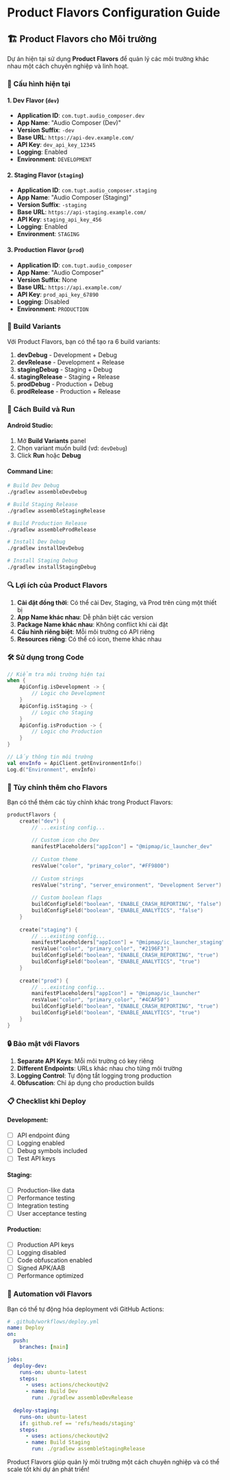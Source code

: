 # Product Flavors Configuration Guide

## 🏗️ Product Flavors cho Môi trường

Dự án hiện tại sử dụng **Product Flavors** để quản lý các môi trường khác nhau một cách chuyên nghiệp và linh hoạt.

### 📁 Cấu hình hiện tại

#### 1. **Dev Flavor** (`dev`)
- **Application ID**: `com.tupt.audio_composer.dev`
- **App Name**: "Audio Composer (Dev)"
- **Version Suffix**: `-dev`
- **Base URL**: `https://api-dev.example.com/`
- **API Key**: `dev_api_key_12345`
- **Logging**: Enabled
- **Environment**: `DEVELOPMENT`

#### 2. **Staging Flavor** (`staging`)
- **Application ID**: `com.tupt.audio_composer.staging`
- **App Name**: "Audio Composer (Staging)"
- **Version Suffix**: `-staging`
- **Base URL**: `https://api-staging.example.com/`
- **API Key**: `staging_api_key_456`
- **Logging**: Enabled
- **Environment**: `STAGING`

#### 3. **Production Flavor** (`prod`)
- **Application ID**: `com.tupt.audio_composer`
- **App Name**: "Audio Composer"
- **Version Suffix**: None
- **Base URL**: `https://api.example.com/`
- **API Key**: `prod_api_key_67890`
- **Logging**: Disabled
- **Environment**: `PRODUCTION`

### 🔧 Build Variants

Với Product Flavors, bạn có thể tạo ra 6 build variants:

1. **devDebug** - Development + Debug
2. **devRelease** - Development + Release
3. **stagingDebug** - Staging + Debug
4. **stagingRelease** - Staging + Release
5. **prodDebug** - Production + Debug
6. **prodRelease** - Production + Release

### 📱 Cách Build và Run

#### Android Studio:
1. Mở **Build Variants** panel
2. Chọn variant muốn build (vd: `devDebug`)
3. Click **Run** hoặc **Debug**

#### Command Line:
```bash
# Build Dev Debug
./gradlew assembleDevDebug

# Build Staging Release
./gradlew assembleStagingRelease

# Build Production Release
./gradlew assembleProdRelease

# Install Dev Debug
./gradlew installDevDebug

# Install Staging Debug
./gradlew installStagingDebug
```

### 🔍 Lợi ích của Product Flavors

1. **Cài đặt đồng thời**: Có thể cài Dev, Staging, và Prod trên cùng một thiết bị
2. **App Name khác nhau**: Dễ phân biệt các version
3. **Package Name khác nhau**: Không conflict khi cài đặt
4. **Cấu hình riêng biệt**: Mỗi môi trường có API riêng
5. **Resources riêng**: Có thể có icon, theme khác nhau

### 🛠️ Sử dụng trong Code

```kotlin
// Kiểm tra môi trường hiện tại
when {
    ApiConfig.isDevelopment -> {
        // Logic cho Development
    }
    ApiConfig.isStaging -> {
        // Logic cho Staging
    }
    ApiConfig.isProduction -> {
        // Logic cho Production
    }
}

// Lấy thông tin môi trường
val envInfo = ApiClient.getEnvironmentInfo()
Log.d("Environment", envInfo)
```

### 🎨 Tùy chỉnh thêm cho Flavors

Bạn có thể thêm các tùy chỉnh khác trong Product Flavors:

```kotlin
productFlavors {
    create("dev") {
        // ...existing config...
        
        // Custom icon cho Dev
        manifestPlaceholders["appIcon"] = "@mipmap/ic_launcher_dev"
        
        // Custom theme
        resValue("color", "primary_color", "#FF9800")
        
        // Custom strings
        resValue("string", "server_environment", "Development Server")
        
        // Custom boolean flags
        buildConfigField("boolean", "ENABLE_CRASH_REPORTING", "false")
        buildConfigField("boolean", "ENABLE_ANALYTICS", "false")
    }
    
    create("staging") {
        // ...existing config...
        manifestPlaceholders["appIcon"] = "@mipmap/ic_launcher_staging"
        resValue("color", "primary_color", "#2196F3")
        buildConfigField("boolean", "ENABLE_CRASH_REPORTING", "true")
        buildConfigField("boolean", "ENABLE_ANALYTICS", "true")
    }
    
    create("prod") {
        // ...existing config...
        manifestPlaceholders["appIcon"] = "@mipmap/ic_launcher"
        resValue("color", "primary_color", "#4CAF50")
        buildConfigField("boolean", "ENABLE_CRASH_REPORTING", "true")
        buildConfigField("boolean", "ENABLE_ANALYTICS", "true")
    }
}
```

### 🔒 Bảo mật với Flavors

1. **Separate API Keys**: Mỗi môi trường có key riêng
2. **Different Endpoints**: URLs khác nhau cho từng môi trường
3. **Logging Control**: Tự động tắt logging trong production
4. **Obfuscation**: Chỉ áp dụng cho production builds

### 📋 Checklist khi Deploy

#### Development:
- [ ] API endpoint đúng
- [ ] Logging enabled
- [ ] Debug symbols included
- [ ] Test API keys

#### Staging:
- [ ] Production-like data
- [ ] Performance testing
- [ ] Integration testing
- [ ] User acceptance testing

#### Production:
- [ ] Production API keys
- [ ] Logging disabled
- [ ] Code obfuscation enabled
- [ ] Signed APK/AAB
- [ ] Performance optimized

### 🚀 Automation với Flavors

Bạn có thể tự động hóa deployment với GitHub Actions:

```yaml
# .github/workflows/deploy.yml
name: Deploy
on:
  push:
    branches: [main]

jobs:
  deploy-dev:
    runs-on: ubuntu-latest
    steps:
      - uses: actions/checkout@v2
      - name: Build Dev
        run: ./gradlew assembleDevRelease
      
  deploy-staging:
    runs-on: ubuntu-latest
    if: github.ref == 'refs/heads/staging'
    steps:
      - uses: actions/checkout@v2
      - name: Build Staging
        run: ./gradlew assembleStagingRelease
```

Product Flavors giúp quản lý môi trường một cách chuyên nghiệp và có thể scale tốt khi dự án phát triển!
